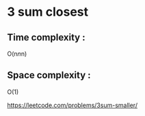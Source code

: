 # 3 sum closest

## Time complexity :
O(n*n*n)

## Space complexity :
O(1)

https://leetcode.com/problems/3sum-smaller/